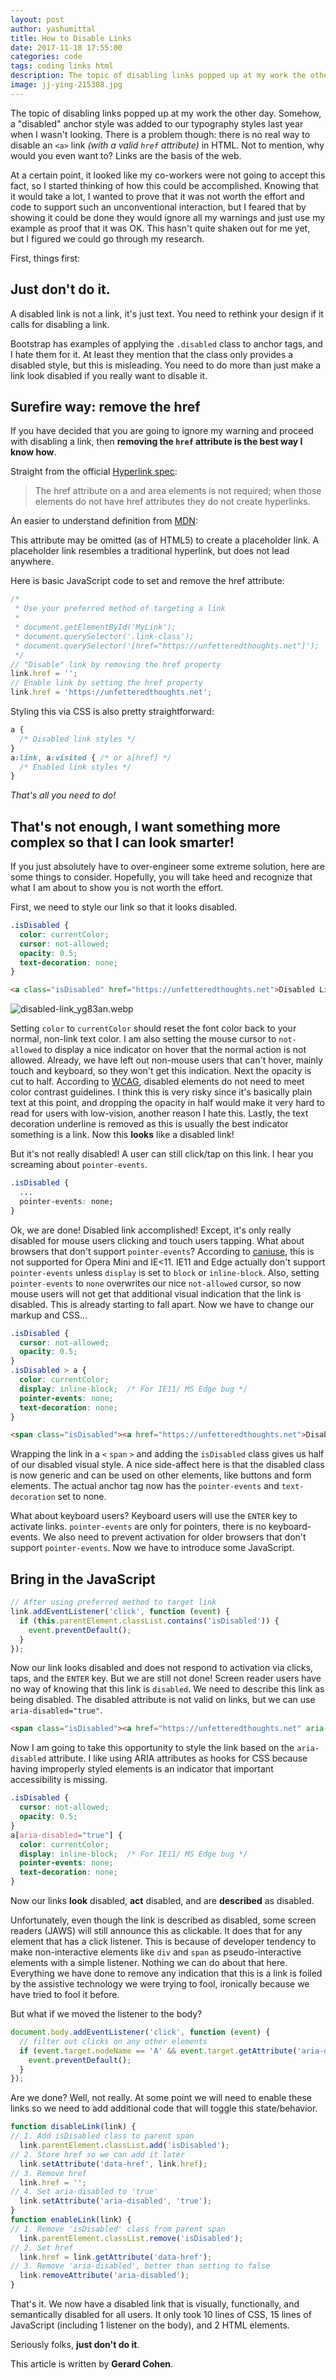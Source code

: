 ```yaml
---
layout: post
author: yashumittal
title: How to Disable Links
date: 2017-11-18 17:55:00
categories: code
tags: coding links html
description: The topic of disabling links popped up at my work the other day. Somehow, a disabled anchor style was added to our typography styles last year when I was"
image: jj-ying-215308.jpg
---
```


The topic of disabling links popped up at my work the other day. Somehow, a "disabled" anchor style was added to our typography styles last year when I wasn't looking. There is a problem though: there is no real way to disable an `<a>` link *(with a valid `href` attribute)* in HTML. Not to mention, why would you even want to? Links are the basis of the web.

At a certain point, it looked like my co-workers were not going to accept this fact, so I started thinking of how this could be accomplished. Knowing that it would take a lot, I wanted to prove that it was not worth the effort and code to support such an unconventional interaction, but I feared that by showing it could be done they would ignore all my warnings and just use my example as proof that it was OK. This hasn't quite shaken out for me yet, but I figured we could go through my research.

First, things first:

## Just don't do it.

A disabled link is not a link, it's just text. You need to rethink your design if it calls for disabling a link.

Bootstrap has examples of applying the `.disabled` class to anchor tags, and I hate them for it. At least they mention that the class only provides a disabled style, but this is misleading. You need to do more than just make a link look disabled if you really want to disable it.

## Surefire way: remove the href

If you have decided that you are going to ignore my warning and proceed with disabling a link, then **removing the `href` attribute is the best way I know how**.

Straight from the official [Hyperlink spec](//www.w3.org/TR/html5/links.html#attr-hyperlink-href):

<blockquote>
The href attribute on a and area elements is not required; when those elements do not have href attributes they do not create hyperlinks.
</blockquote>

An easier to understand definition from [MDN](//developer.mozilla.org/en-US/docs/Web/HTML/Element/a):

This attribute may be omitted (as of HTML5) to create a placeholder link. A placeholder link resembles a traditional hyperlink, but does not lead anywhere.

Here is basic JavaScript code to set and remove the href attribute:

```js
/*
 * Use your preferred method of targeting a link
 *
 * document.getElementById('MyLink');
 * document.querySelector('.link-class');
 * document.querySelector('[href="https://unfetteredthoughts.net"]');
 */
// "Disable" link by removing the href property
link.href = '';
// Enable link by setting the href property
link.href = 'https://unfetteredthoughts.net';
```

Styling this via CSS is also pretty straightforward:

```css
a {
  /* Disabled link styles */
}
a:link, a:visited { /* or a[href] */
  /* Enabled link styles */
}
```

*That's all you need to do!*

## That's not enough, I want something more complex so that I can look smarter!

If you just absolutely have to over-engineer some extreme solution, here are some things to consider. Hopefully, you will take heed and recognize that what I am about to show you is not worth the effort.

First, we need to style our link so that it looks disabled.

```css
.isDisabled {
  color: currentColor;
  cursor: not-allowed;
  opacity: 0.5;
  text-decoration: none;
}
```

```html
<a class="isDisabled" href="https://unfetteredthoughts.net">Disabled Link</a>
```

![disabled-link_yg83an.webp](//blog.codecarrot.net/images/disabled-link_yg83an.webp)

Setting `color` to `currentColor` should reset the font color back to your normal, non-link text color. I am also setting the mouse cursor to `not-allowed` to display a nice indicator on hover that the normal action is not allowed. Already, we have left out non-mouse users that can't hover, mainly touch and keyboard, so they won't get this indication. Next the opacity is cut to half. According to [WCAG](//www.w3.org/WAI/WCAG20/quickref/#visual-audio-contrast-contrast), disabled elements do not need to meet color contrast guidelines. I think this is very risky since it's basically plain text at this point, and dropping the opacity in half would make it very hard to read for users with low-vision, another reason I hate this. Lastly, the text decoration underline is removed as this is usually the best indicator something is a link. Now this **looks** like a disabled link!

But it's not really disabled! A user can still click/tap on this link. I hear you screaming about `pointer-events`.

```css
.isDisabled {
  ...
  pointer-events: none;
}
```

Ok, we are done! Disabled link accomplished! Except, it's only really disabled for mouse users clicking and touch users tapping. What about browsers that don't support `pointer-events`? According to [caniuse](//caniuse.com/#feat=pointer-events), this is not supported for Opera Mini and IE<11. IE11 and Edge actually don't support `pointer-events` unless `display` is set to `block` or `inline-block`. Also, setting `pointer-events` to `none` overwrites our nice `not-allowed` cursor, so now mouse users will not get that additional visual indication that the link is disabled. This is already starting to fall apart. Now we have to change our markup and CSS...

```css
.isDisabled {
  cursor: not-allowed;
  opacity: 0.5;
}
.isDisabled > a {
  color: currentColor;
  display: inline-block;  /* For IE11/ MS Edge bug */
  pointer-events: none;
  text-decoration: none;
}
```

```html
<span class="isDisabled"><a href="https://unfetteredthoughts.net">Disabled Link</a></span>
```

Wrapping the link in a `<` `span` `>` and adding the `isDisabled` class gives us half of our disabled visual style. A nice side-affect here is that the disabled class is now generic and can be used on other elements, like buttons and form elements. The actual anchor tag now has the `pointer-events` and `text-decoration` set to none.

What about keyboard users? Keyboard users will use the `ENTER` key to activate links. `pointer-events` are only for pointers, there is no keyboard-events. We also need to prevent activation for older browsers that don't support `pointer-events`. Now we have to introduce some JavaScript.

## Bring in the JavaScript

```js
// After using preferred method to target link
link.addEventListener('click', function (event) {
  if (this.parentElement.classList.contains('isDisabled')) {
    event.preventDefault();
  }
});
```

Now our link looks disabled and does not respond to activation via clicks, taps, and the `ENTER` key. But we are still not done! Screen reader users have no way of knowing that this link is `disabled`. We need to describe this link as being disabled. The disabled attribute is not valid on links, but we can use `aria-disabled="true"`.

```html
<span class="isDisabled"><a href="https://unfetteredthoughts.net" aria-disabled="true">Disabled Link</a></span>
```

Now I am going to take this opportunity to style the link based on the `aria-disabled` attribute. I like using ARIA attributes as hooks for CSS because having improperly styled elements is an indicator that important accessibility is missing.

```css
.isDisabled {
  cursor: not-allowed;
  opacity: 0.5;
}
a[aria-disabled="true"] {
  color: currentColor;
  display: inline-block;  /* For IE11/ MS Edge bug */
  pointer-events: none;
  text-decoration: none;
}
```

Now our links **look** disabled, **act** disabled, and are **described** as disabled.

Unfortunately, even though the link is described as disabled, some screen readers (JAWS) will still announce this as clickable. It does that for any element that has a click listener. This is because of developer tendency to make non-interactive elements like `div` and `span` as pseudo-interactive elements with a simple listener. Nothing we can do about that here. Everything we have done to remove any indication that this is a link is foiled by the assistive technology we were trying to fool, ironically because we have tried to fool it before.

But what if we moved the listener to the body?

```js
document.body.addEventListener('click', function (event) {
  // filter out clicks on any other elements
  if (event.target.nodeName == 'A' && event.target.getAttribute('aria-disabled') == 'true') {
    event.preventDefault();
  }
});
```

Are we done? Well, not really. At some point we will need to enable these links so we need to add additional code that will toggle this state/behavior.

```js
function disableLink(link) {
// 1. Add isDisabled class to parent span
  link.parentElement.classList.add('isDisabled');
// 2. Store href so we can add it later
  link.setAttribute('data-href', link.href);
// 3. Remove href
  link.href = '';
// 4. Set aria-disabled to 'true'
  link.setAttribute('aria-disabled', 'true');
}
function enableLink(link) {
// 1. Remove 'isDisabled' class from parent span
  link.parentElement.classList.remove('isDisabled');
// 2. Set href
  link.href = link.getAttribute('data-href');
// 3. Remove 'aria-disabled', better than setting to false
  link.removeAttribute('aria-disabled');
}
```

That's it. We now have a disabled link that is visually, functionally, and semantically disabled for all users. It only took 10 lines of CSS, 15 lines of JavaScript (including 1 listener on the body), and 2 HTML elements.

Seriously folks, **just don't do it**.

This article is written by **Gerard Cohen**.